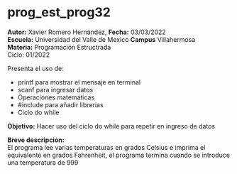# prog_est_prog32
<p><b>Autor:</b> Xavier Romero Hernández, <b>Fecha:</b> 03/03/2022 <br>
  <b>Escuela:</b> Universidad del Valle de Mexico <b>Campus</b> Villahermosa<br>
  <b>Materia:</b> Programación Estructrada<br>
Ciclo: 01/2022</p>

<p>
Presenta el uso de:
  <ul>
    <li>printf para mostrar el mensaje en terminal</li>
    <li>scanf para ingresar datos</li>
    <li>Operaciones matemáticas</li>
    <li>#include para añadir librerias</li>
    <li>Ciclo do while</li>
  </ul>
</p>

<b>Objetivo:</b> Hacer uso del ciclo do while para repetir en ingreso de datos

<p><b>Breve descripcion:</b><br>
El programa lee varias temperaturas en grados Celsius e imprima el equivalente en grados Fahrenheit, el programa termina cuando se introduce una temperatura de 999
</p>
